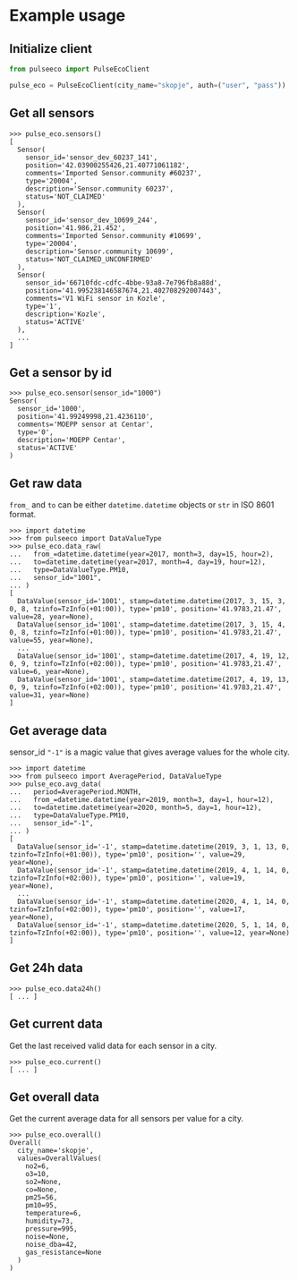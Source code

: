 # Example usage

## Initialize client

```python
from pulseeco import PulseEcoClient

pulse_eco = PulseEcoClient(city_name="skopje", auth=("user", "pass"))
```

## Get all sensors

```pycon
>>> pulse_eco.sensors()
[
  Sensor(
    sensor_id='sensor_dev_60237_141',
    position='42.03900255426,21.40771061182',
    comments='Imported Sensor.community #60237',
    type='20004',
    description='Sensor.community 60237',
    status='NOT_CLAIMED'
  ),
  Sensor(
    sensor_id='sensor_dev_10699_244',
    position='41.986,21.452',
    comments='Imported Sensor.community #10699',
    type='20004',
    description='Sensor.community 10699',
    status='NOT_CLAIMED_UNCONFIRMED'
  ),
  Sensor(
    sensor_id='66710fdc-cdfc-4bbe-93a8-7e796fb8a88d',
    position='41.995238146587674,21.402708292007443',
    comments='V1 WiFi sensor in Kozle',
    type='1',
    description='Kozle',
    status='ACTIVE'
  ),
  ...
]
```

## Get a sensor by id

```pycon
>>> pulse_eco.sensor(sensor_id="1000")
Sensor(
  sensor_id='1000',
  position='41.99249998,21.4236110',
  comments='MOEPP sensor at Centar',
  type='0',
  description='MOEPP Centar',
  status='ACTIVE'
)
```

## Get raw data

`from_` and `to` can be either `datetime.datetime` objects or `str` in ISO 8601 format.

```pycon
>>> import datetime
>>> from pulseeco import DataValueType
>>> pulse_eco.data_raw(
...   from_=datetime.datetime(year=2017, month=3, day=15, hour=2),
...   to=datetime.datetime(year=2017, month=4, day=19, hour=12),
...   type=DataValueType.PM10,
...   sensor_id="1001",
... )
[
  DataValue(sensor_id='1001', stamp=datetime.datetime(2017, 3, 15, 3, 0, 8, tzinfo=TzInfo(+01:00)), type='pm10', position='41.9783,21.47', value=28, year=None),
  DataValue(sensor_id='1001', stamp=datetime.datetime(2017, 3, 15, 4, 0, 8, tzinfo=TzInfo(+01:00)), type='pm10', position='41.9783,21.47', value=55, year=None),
  ...
  DataValue(sensor_id='1001', stamp=datetime.datetime(2017, 4, 19, 12, 0, 9, tzinfo=TzInfo(+02:00)), type='pm10', position='41.9783,21.47', value=6, year=None),
  DataValue(sensor_id='1001', stamp=datetime.datetime(2017, 4, 19, 13, 0, 9, tzinfo=TzInfo(+02:00)), type='pm10', position='41.9783,21.47', value=31, year=None)
]
```

## Get average data

sensor_id `"-1"` is a magic value that gives average values for the whole city.

```pycon
>>> import datetime
>>> from pulseeco import AveragePeriod, DataValueType
>>> pulse_eco.avg_data(
...   period=AveragePeriod.MONTH,
...   from_=datetime.datetime(year=2019, month=3, day=1, hour=12),
...   to=datetime.datetime(year=2020, month=5, day=1, hour=12),
...   type=DataValueType.PM10,
...   sensor_id="-1",
... )
[
  DataValue(sensor_id='-1', stamp=datetime.datetime(2019, 3, 1, 13, 0, tzinfo=TzInfo(+01:00)), type='pm10', position='', value=29, year=None),
  DataValue(sensor_id='-1', stamp=datetime.datetime(2019, 4, 1, 14, 0, tzinfo=TzInfo(+02:00)), type='pm10', position='', value=19, year=None),
  ...
  DataValue(sensor_id='-1', stamp=datetime.datetime(2020, 4, 1, 14, 0, tzinfo=TzInfo(+02:00)), type='pm10', position='', value=17, year=None),
  DataValue(sensor_id='-1', stamp=datetime.datetime(2020, 5, 1, 14, 0, tzinfo=TzInfo(+02:00)), type='pm10', position='', value=12, year=None)
]
```

## Get 24h data

```pycon
>>> pulse_eco.data24h()
[ ... ]
```

## Get current data

Get the last received valid data for each sensor in a city.

```pycon
>>> pulse_eco.current()
[ ... ]
```

## Get overall data

Get the current average data for all sensors per value for a city.

```pycon
>>> pulse_eco.overall()
Overall(
  city_name='skopje',
  values=OverallValues(
    no2=6,
    o3=10,
    so2=None,
    co=None,
    pm25=56,
    pm10=95,
    temperature=6,
    humidity=73,
    pressure=995,
    noise=None,
    noise_dba=42,
    gas_resistance=None
  )
)
```
